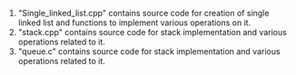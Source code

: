 1. "Single_linked_list.cpp" contains source code for creation of single linked list and functions to implement various operations on it.
2. "stack.cpp" contains source code for stack implementation and various operations related to it.
3. "queue.c" contains source code for stack implementation and various operations related to it.
